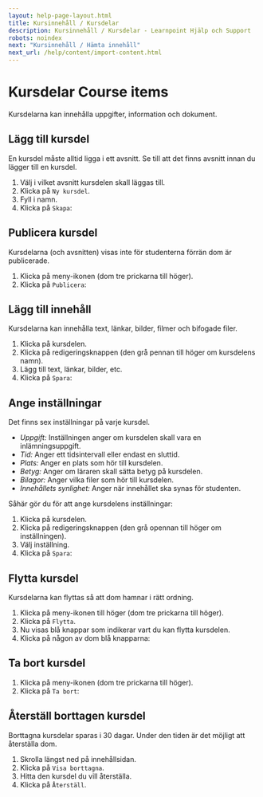 ```yaml
---
layout: help-page-layout.html
title: Kursinnehåll / Kursdelar
description: Kursinnehåll / Kursdelar - Learnpoint Hjälp och Support
robots: noindex
next: "Kursinnehåll / Hämta innehåll"
next_url: /help/content/import-content.html
---
```


<h1>
    <span lang="sv">Kursdelar</span>
    <span lang="en">Course items</span>
</h1>

<!-- only-in-swedish.html -->

Kursdelarna kan innehålla uppgifter, information och dokument.


## Lägg till kursdel

En kursdel måste alltid ligga i ett avsnitt. Se till att det finns avsnitt innan du lägger till en kursdel.

1. Välj i vilket avsnitt kursdelen skall läggas till.
2. Klicka på `Ny kursdel`.
3. Fyll i namn.
4. Klicka på `Skapa`:

<!-- desktop-recording.html, { src: "_assets/add-course-item.mp4", alt: "Lägg till kursdel", theme: "light" } -->


## Publicera kursdel

Kursdelarna (och avsnitten) visas inte för studenterna förrän dom är publicerade.

1. Klicka på meny-ikonen (dom tre prickarna till höger).
2. Klicka på `Publicera`:

<!-- desktop-screenshot.html, { src: "_assets/publish-course-item.png", alt: "Publicera kursdel", theme: "light" } -->


## Lägg till innehåll

Kursdelarna kan innehålla text, länkar, bilder, filmer och bifogade filer.

1. Klicka på kursdelen.
2. Klicka på redigeringsknappen (den grå pennan till höger om kursdelens namn).
3. Lägg till text, länkar, bilder, etc.
4. Klicka på `Spara`:

<!-- desktop-recording.html, { src: "_assets/add-course-item-content.mp4", alt: "Lägg till innehåll", theme: "light" } -->


## Ange inställningar

Det finns sex inställningar på varje kursdel.

* *Uppgift:* Inställningen anger om kursdelen skall vara en inlämningsuppgift.
* *Tid:* Anger ett tidsintervall eller endast en sluttid.
* *Plats:* Anger en plats som hör till kursdelen.
* *Betyg:* Anger om läraren skall sätta betyg på kursdelen.
* *Bilagor:* Anger vilka filer som hör till kursdelen.
* *Innehållets synlighet:* Anger när innehållet ska synas för studenten.

Såhär gör du för att ange kursdelens inställningar:

1. Klicka på kursdelen.
2. Klicka på redigeringsknappen (den grå opennan till höger om inställningen).
3. Välj inställning.
4. Klicka på `Spara`:

<!-- desktop-recording.html, { src: "_assets/course-item-settings.mp4", alt: "Ange inställningar", theme: "light" } -->


## Flytta kursdel

Kursdelarna kan flyttas så att dom hamnar i rätt ordning.

1. Klicka på meny-ikonen till höger (dom tre prickarna till höger).
2. Klicka på `Flytta`.
3. Nu visas blå knappar som indikerar vart du kan flytta kursdelen.
4. Klicka på någon av dom blå knapparna:

<!-- desktop-recording.html, { src: "_assets/move-course-item.mp4", alt: "Flytta kursdel", theme: "light" } -->


## Ta bort kursdel

1. Klicka på meny-ikonen (dom tre prickarna till höger).
2. Klicka på `Ta bort`:

<!-- desktop-screenshot.html, { src: "_assets/delete-course-item.png", alt: "Ta bort kursdel", theme: "light" } -->


## Återställ borttagen kursdel

Borttagna kursdelar sparas i 30 dagar. Under den tiden är det möjligt att återställa dom.

1. Skrolla längst ned på innehållsidan.
2. Klicka på `Visa borttagna`.
3. Hitta den kursdel du vill återställa.
4. Klicka på `Återställ`.